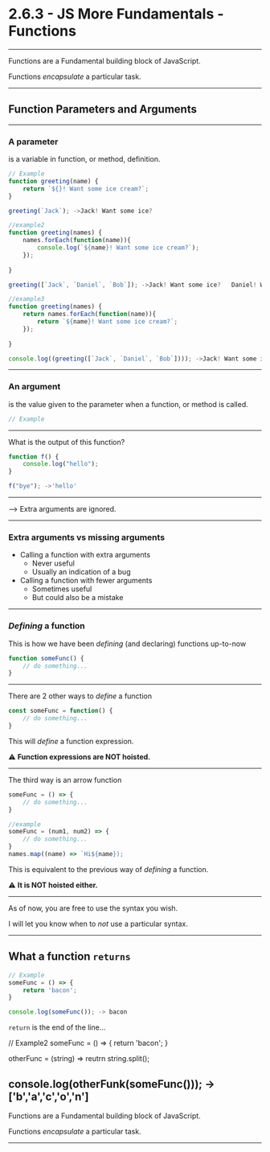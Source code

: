 # 2.6.3 - JS More Fundamentals - Functions

---

Functions are a Fundamental building block of JavaScript.

Functions _encapsulate_ a particular task.

---

## Function Parameters and Arguments

---

### A parameter

is a variable in function, or method, definition.

```js
// Example
function greeting(name) {
    return `${}! Want some ice cream?`;
}

greeting(`Jack`); ->Jack! Want some ice? 

//example2
function greeting(names) {
    names.forEach(function(name)){
        console.log(`${name}! Want some ice cream?`);
    });
    
}

greeting([`Jack`, `Daniel`, `Bob`]); ->Jack! Want some ice?   Daniel! Want some ice?   Bob! Want some ice?

//example3
function greeting(names) {
    return names.forEach(function(name)){
        return `${name}! Want some ice cream?`;
    });
    
}

console.log((greeting([`Jack`, `Daniel`, `Bob`]))); ->Jack! Want some ice?   Daniel! Want some ice?   Bob! Want some ice?
```

---

### An argument

is the value given to the parameter when a function, or method is called.

```js
// Example

```

---

What is the output of this function?

```js
function f() {
    console.log("hello");
}

f("bye"); ->'hello'
```

---

--> Extra arguments are ignored.

---

### Extra arguments vs missing arguments

- Calling a function with extra arguments
    - Never useful
    - Usually an indication of a bug
- Calling a function with fewer arguments
    - Sometimes useful
    - But could also be a mistake

---

### _Defining_ a function

This is how we have been _defining_ (and declaring) functions up-to-now

```js
function someFunc() {
    // do something...
}
```

--- 

There are 2 other ways to _define_ a function

```js
const someFunc = function() {
    // do something...
}
```

This will _define_ a function expression.

⚠️ **Function expressions are NOT hoisted.**

---

The third way is an arrow function

```js
someFunc = () => {
    // do something...
}

//example
someFunc = (num1, num2) => {
    // do something...
}
names.map((name) => `Hi${name});
```

This is equivalent to the previous way of _defining_ a function. 

⚠️ **It is NOT hoisted either.**

---

As of now, you are free to use the syntax you wish.

I will let you know when to _not_ use a particular syntax.

---

## What a function `returns`

```js
// Example
someFunc = () => {
    return 'bacon';
}

console.log(someFunc()); -> bacon
```

`return` is the end of the line...


// Example2
someFunc = () => {
    return 'bacon';
}

otherFunc = (string) =>
    reutrn string.split();

console.log(otherFunk(someFunc())); -> ['b','a','c','o','n']
---

Functions are a Fundamental building block of JavaScript.

Functions _encapsulate_ a particular task.

---